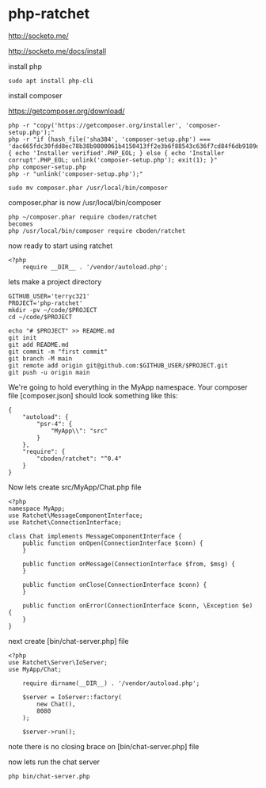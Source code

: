 # php-ratchet

http://socketo.me/

http://socketo.me/docs/install

install php
```
sudo apt install php-cli
```

install composer

https://getcomposer.org/download/

```
php -r "copy('https://getcomposer.org/installer', 'composer-setup.php');"
php -r "if (hash_file('sha384', 'composer-setup.php') === 'dac665fdc30fdd8ec78b38b9800061b4150413ff2e3b6f88543c636f7cd84f6db9189d43a81e5503cda447da73c7e5b6') { echo 'Installer verified'.PHP_EOL; } else { echo 'Installer corrupt'.PHP_EOL; unlink('composer-setup.php'); exit(1); }"
php composer-setup.php
php -r "unlink('composer-setup.php');"
```

```
sudo mv composer.phar /usr/local/bin/composer
```

composer.phar is now /usr/local/bin/composer 

```
php ~/composer.phar require cboden/ratchet
becomes 
php /usr/local/bin/composer require cboden/ratchet
```

now ready to start using ratchet
```
<?php
    require __DIR__ . '/vendor/autoload.php';
```

lets make a project directory
```
GITHUB_USER='terryc321'
PROJECT='php-ratchet'
mkdir -pv ~/code/$PROJECT
cd ~/code/$PROJECT

echo "# $PROJECT" >> README.md
git init
git add README.md
git commit -m "first commit"
git branch -M main
git remote add origin git@github.com:$GITHUB_USER/$PROJECT.git
git push -u origin main
```


We're going to hold everything in the MyApp namespace. Your composer file [composer.json] should look something like this:

```
{
    "autoload": {
        "psr-4": {
            "MyApp\\": "src"
        }
    },
    "require": {
        "cboden/ratchet": "^0.4"
    }
}
```



Now lets create src/MyApp/Chat.php file 
```
<?php
namespace MyApp;
use Ratchet\MessageComponentInterface;
use Ratchet\ConnectionInterface;

class Chat implements MessageComponentInterface {
    public function onOpen(ConnectionInterface $conn) {
    }

    public function onMessage(ConnectionInterface $from, $msg) {
    }

    public function onClose(ConnectionInterface $conn) {
    }

    public function onError(ConnectionInterface $conn, \Exception $e) {
    }
}

```

next create [bin/chat-server.php] file
```
<?php
use Ratchet\Server\IoServer;
use MyApp/Chat;

    require dirname(__DIR__) . '/vendor/autoload.php';

    $server = IoServer::factory(
        new Chat(),
        8080
    );

    $server->run();
```

note there is no closing brace on [bin/chat-server.php] file

now lets run the chat server
```
php bin/chat-server.php
```

